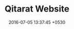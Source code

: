 ---
layout: post
title:  "Qitarat Website"
date:   2016-07-05 13:37:45 +0530
categories: 
thumbnail: qitarat-full.jpg
weburl: http://www.qitarat.com/
description: <strong><br><br>Languages and Frameworks</strong> - HTML, CSS, Bootstrap, JQUERY.<br><br><strong>Tools Used</strong> - WORDPRESS:CMS, PHOTOSHOP, ILLUSTRATOR, SUBLIME TEXT.
---
